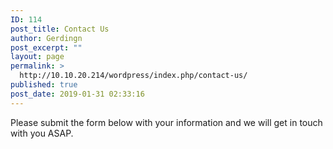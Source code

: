 ```yaml
---
ID: 114
post_title: Contact Us
author: Gerdingn
post_excerpt: ""
layout: page
permalink: >
  http://10.10.20.214/wordpress/index.php/contact-us/
published: true
post_date: 2019-01-31 02:33:16
---
```

<!-- wp:paragraph -->
<p>Please submit the form below with your information and we will get in touch with you ASAP. </p>
<!-- /wp:paragraph -->

<!-- wp:yikes-inc-easy-forms/easy-forms-block {"form_id":"1","form":{"custom_fields":[],"custom_notifications":"","custom_styles":"","custom_template":0,"error_messages":{"success":"","success-single-optin":"","success-resubscribed":"","general-error":"","already-subscribed":"","update-link":"","email-subject":"","email-body":"Greetings,\r\n\r\nA request has been made to update your MailChimp account profile information. To do so please use the following link: [link]Update MailChimp Profile Info[/link]\r\n\r\nIf you did not request this update, please disregard this email.\r\n\r\n\u0026nbsp;\r\n\r\nThis email was sent from: [url]\r\n\r\n\u0026nbsp;\r\n\r\n\u0026nbsp;\r\n\u003cp style=\u0022font-size: 13px; margin-top: 5em;\u0022\u003e\u003cem\u003eThis email was generated by the \u003ca href=\u0022http://www.wordpress.org/plugins/yikes-inc-easy-mailchimp-extender/\u0022 target=\u0022_blank\u0022 rel=\u0022noopener\u0022\u003eEasy Forms for MailChimp\u003c/a\u003e plugin, created by \u003ca href=\u0022http://www.yikesinc.com\u0022 target=\u0022_blank\u0022 rel=\u0022noopener\u0022\u003eYIKES Inc.\u003c/a\u003e\u003c/em\u003e\u003c/p\u003e","update-email-success":"","update-email-failure":""},"fields":{"FNAME":{"label":"First Name","type":"text","merge":"FNAME","position":"1","id":"1","placeholder":"","default":"","description":"","additional-classes":""},"LNAME":{"label":"Last Name","type":"text","merge":"LNAME","position":"2","id":"2","placeholder":"","default":"","description":"","additional-classes":""},"EMAIL":{"label":"Email Address","type":"email","merge":"EMAIL","position":"3","id":"0","placeholder":"","default":"","description":"","additional-classes":""},"PHONE":{"label":"Phone Number","type":"phone","merge":"PHONE","position":"4","id":"4","placeholder":"","default":"","description":"","additional-classes":"","hide":"1","phone_format":"International"}},"form_description":"Leave a valid email or phone number and we will get in touch ASAP.","form_name":"Contact Us-","form_settings":{"yikes-easy-mc-form-class-names":"","yikes-easy-mc-inline-form":"0","yikes-easy-mc-submit-button-type":"text","yikes-easy-mc-submit-button-text":"Submit","yikes-easy-mc-submit-button-image":"","yikes-easy-mc-submit-button-classes":"","yikes-easy-mc-form-schedule":"0","yikes-easy-mc-form-restriction-start":1548904440,"yikes-easy-mc-form-restriction-end":1548904440,"yikes-easy-mc-form-restriction-pending-message":"Signup is not yet open, and will be available on January 31, 2019 at 3:14AM. Please come back then to signup.","yikes-easy-mc-form-restriction-expired-message":"This signup for this form ended on February 1, 2019 at 3:14AM.","yikes-easy-mc-form-login-required":"0","yikes-easy-mc-form-restriction-login-message":"You need to be logged in to sign up for this mailing list."},"id":1,"impressions":4,"list_id":"0bbf20e991","optin_settings":{"optin":"1","update_existing_user":"1","send_update_email":"1"},"redirect_page":"1","redirect_user_on_submit":"0","submission_settings":{"ajax":"1","redirect_on_submission":"0","redirect_page":"1","hide_form_post_signup":"0","custom_redirect_url":"","redirect_new_window":"0","replace_interests":"1"},"submissions":3},"form_description":"Leave a valid email or phone number and we will get in touch ASAP.","form_title":"Contact Us-","submit_button_text":"Submit"} /-->

<!-- wp:paragraph -->
<p></p>
<!-- /wp:paragraph -->